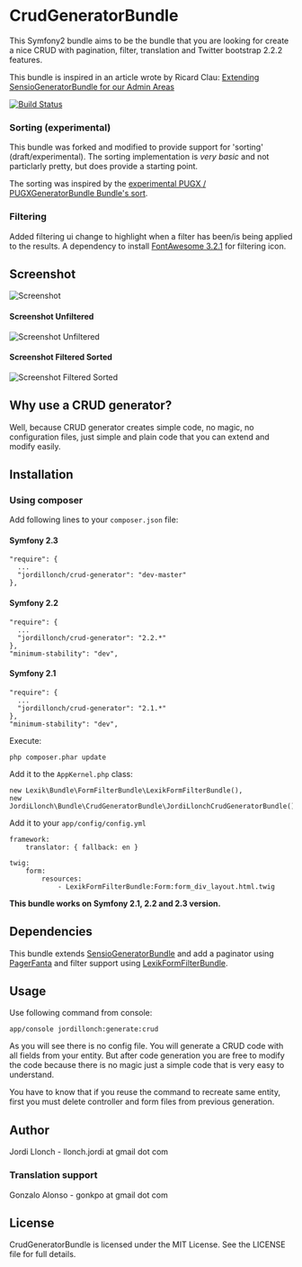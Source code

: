 # CrudGeneratorBundle

This Symfony2 bundle aims to be the bundle that you are looking for create a nice CRUD with pagination, filter, translation and Twitter bootstrap 2.2.2 features.

This bundle is inspired in an article wrote by Ricard Clau: [Extending SensioGeneratorBundle for our Admin Areas](http://www.ricardclau.com/2012/03/extending-sensiogeneratorbundle-for-our-admin-areas/)

[![Build Status](https://secure.travis-ci.org/jordillonch/CrudGeneratorBundle.png?branch=master)](http://travis-ci.org/jordillonch/CrudGeneratorBundle)

### Sorting (experimental)
This bundle was forked and modified to provide support for 'sorting' (draft/experimental). The sorting implementation is *very basic* and not particlarly pretty, but does provide a starting point. 

The sorting was inspired by the [experimental PUGX / PUGXGeneratorBundle Bundle's sort](https://github.com/PUGX/PUGXGeneratorBundle).

### Filtering
Added filtering ui change to highlight when a filter has been/is being applied to the results.
A dependency to install [FontAwesome 3.2.1](http://fontawesome.io/3.2.1/) for filtering icon.

## Screenshot

![Screenshot](https://raw.github.com/jordillonch/CrudGeneratorBundle/master/screenshot.png "Screenshot")

#### Screenshot Unfiltered
![Screenshot Unfiltered](https://raw.github.com/bgdevlab/CrudGeneratorBundle/master/screenshot-unfiltered.png "Screenshot-Unfiltered")

#### Screenshot Filtered Sorted
![Screenshot Filtered Sorted](https://raw.github.com/bgdevlab/CrudGeneratorBundle/master/screenshot-sorted-filtered.png "Screenshot-Filtered-Sorted")

## Why use a CRUD generator?

Well, because CRUD generator creates simple code, no magic, no configuration files, just simple and plain code that you can extend and modify easily.


## Installation

### Using composer

Add following lines to your `composer.json` file:

#### Symfony 2.3

    "require": {
      ...
      "jordillonch/crud-generator": "dev-master"
    },

#### Symfony 2.2

    "require": {
      ...
      "jordillonch/crud-generator": "2.2.*"
    },
    "minimum-stability": "dev",

#### Symfony 2.1

    "require": {
      ...
      "jordillonch/crud-generator": "2.1.*"
    },
    "minimum-stability": "dev",

Execute:

    php composer.phar update

Add it to the `AppKernel.php` class:

    new Lexik\Bundle\FormFilterBundle\LexikFormFilterBundle(),
    new JordiLlonch\Bundle\CrudGeneratorBundle\JordiLlonchCrudGeneratorBundle(),

Add it to your `app/config/config.yml`

    framework:
        translator: { fallback: en }

    twig:
        form:
            resources:
                - LexikFormFilterBundle:Form:form_div_layout.html.twig

**This bundle works on Symfony 2.1, 2.2 and 2.3 version.**


## Dependencies

This bundle extends [SensioGeneratorBundle](https://github.com/sensio/SensioGeneratorBundle) and add a paginator using [PagerFanta](https://github.com/whiteoctober/Pagerfanta/) and filter
support using [LexikFormFilterBundle](https://github.com/lexik/LexikFormFilterBundle).

## Usage

Use following command from console:

    app/console jordillonch:generate:crud

As you will see there is no config file. You will generate a CRUD code with all fields from your entity. But after code generation you
are free to modify the code because there is no magic just a simple code that is very easy to understand.

You have to know that if you reuse the command to recreate same entity, first you must delete controller and form files
from previous generation.

## Author

Jordi Llonch - llonch.jordi at gmail dot com

### Translation support

Gonzalo Alonso - gonkpo at gmail dot com

## License

CrudGeneratorBundle is licensed under the MIT License. See the LICENSE file for full details.